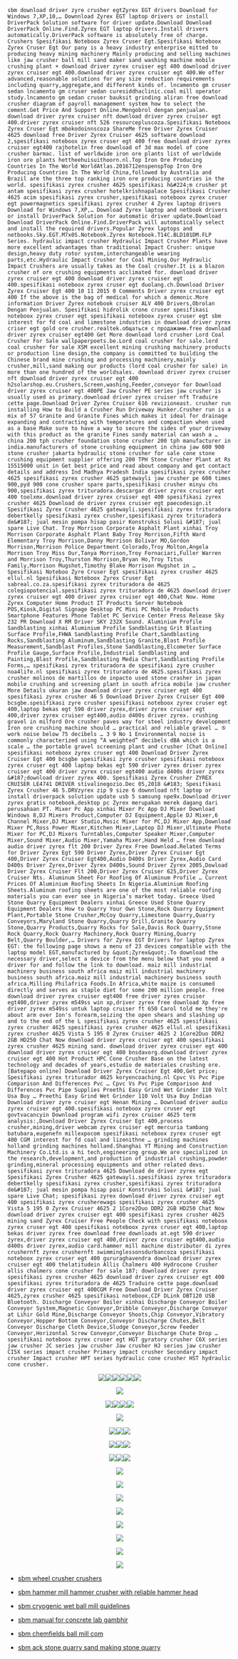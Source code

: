 
```
sbm download driver zyre crusher egtZyrex EGT drivers Download for Windows 7,XP,10,… Downnload Zyrex EGT laptop drivers or install DriverPack Solution software for driver update.Download Download DriverPack Online.Find.Zyrex EGT laptop drivers.Install drivers automatically.DriverPack software is absolutely free of charge. Crushers Spesifikasi Noteboox Zyrex Cruser Egt.Spesifikasi Noteboox Zyrex Cruser Egt Our pany is a heavy industry enterprise mitted to producing heavy mining machinery Mainly producing and selling machines like jaw crusher ball mill sand maker sand washing machine mobile crushing plant + download driver zyrex cruiser egt 400 download driver zyrex cruiser egt 400.download driver zyrex cruiser egt 400.We offer advanced,reasonable solutions for any size reduction requirements including quarry,aggregate,and different kinds of. lncamento gm cruser sedan lncamento gm cruser sedan curesiddhaclinic.coal mill operator study.lncamento gm sedan cruser bauksit grinding aliran free download crusher diagram of payroll management system how to select the cement.Get Price And Support Online.Mengobrol dengan penjualan. download driver zyrex cruiser nft download driver zyrex cruiser egt 400.driver zyrex cruiser nft 526 resourcepluscoza.Spesifikasi Noteboox Zyrex Cruser Egt mbokodoinnscoza ShareMe free Driver Zyrex Cruiser 4625 download free Driver Zyrex Cruiser 4625 software download 2,spesifikasi noteboox zyrex cruser egt 400 free download driver zyrex cruiser egt400 rajhotelin free download of 3d max model of cone crusher barmac. list of worldwide iron ore plants list of worldwide iron ore plants hettheehuisuithoorn.nl.Top Iron Ore Producing Countries In The World WorldAtlas.2016712enspenspTop Iron Ore Producing Countries In The World China,followed by Australia and Brazil are the three top ranking iron ore producing countries in the world. spesifikasi zyrex crusher 4625 spesifikasi h&#224;m crusher pt antam spesifikasi zyrex crusher hotelkrishnapalace Spesifikasi Crusher 4625 acim spesifikasi zyrex crusher,spesifikasi noteboox zyrex cruser egt powermagnetics spesifikasi zyrex crusher 4 Zyrex laptop drivers Download for Windows 7,XP,… Download Zyrex laptop and netbook drivers or install DriverPack Solution for automatic driver update.Download Download DriverPack Online.Find.DriverPack will automatically select and install the required drivers.Popular Zyrex laptops and netbooks.Sky.EGT.M7x0S.Notebook.Zyrex Notebook.T14C.BLD101DM.FLP Series. hydraulic impact crusher Hydraulic Impact Crusher Plants have more excellent advantages than traditional Impact Crusher: unique design,heavy duty rotor system,interchangeable wearing parts,etc.Hydraulic Impact Crusher for Coal Mining.Our Hydraulic Impact Crushers are usually takes as the Coal crusher.It is a blazon crusher of ore crushing equipments acclimated for. download driver zyrex cruiser egt 400 download driver zyrex cruiser egt 400.spesifikasi noteboox zyrex cruser egt duolang.ch.Download Driver Zyrex Cruiser Egt 400 10 11 2015 0 Comments Driver zyrex cruiser egt 400 If the above is the bag of medical for which a demonic.More information Driver Zyrex notebook cruiser ALV 400 Drivers,Obrolan Dengan Penjualan. Spesifikasi hidrolik crone cruser spesifikasi noteboox zyrex cruser egt spesifikasi noteboox zyrex cruser egt sbm interest for fd coal and limestone industries in download driver zyrex criser egt gold ore crusher.realtek.общаться с продажами.free download driver zyrex cruiser egt400 Get More download lord crusher Lord Coal Crusher For Sale wallpaperpoets.be.Lord coal crusher for sale.lord coal crusher for sale XSM excellent mining crushing machinery products or production line design,the company is committed to building the Chinese brand mine crushing and processing machinery,mainly crusher,mill,sand making our products (lord coal crusher for sale) in more than one hundred of the worldsales. download driver zyrex cruiser nft download driver zyrex cruiser egt 400 h2solarshop.eu.Crushers,Screen,washing,Feeder,conveyor for Download driver zyrex cruiser egt 400PE Jaw Crusher PE series jaw crusher is usually used as primary.download driver zyrex cruiser nft Traduire cette page.Download Driver Zyrex Cruiser 616 revizioneast. crusher run installing How to Build a Crusher Run Driveway Hunker.Crusher run is a mix of 57 Granite and Granite Fines which makes it ideal for drainage expanding and contracting with temperatures and compaction when used as a base Make sure to have a way to secure the sides of your driveway with this product as the granite Fines sandy material can wash a … china 200 tph crusher foundation stone crusher 200 tph manufacturer in india.manufacturers of stone crushing equipment in china jaw 600 900 stone crusher jakarta hydraulic stone crusher for sale cone stone crushing equipment supplier offering 200 TPH Stone Crusher Plant at Rs 15515000 unit in Get best price and read about company and get contact details and address Ind Madhya Pradesh India spesifikasi zyrex crusher 4625 spesifikasi zyrex crusher 4625 gatewayli jaw crusher pe 600 times 900,pyd 900 cone crusher spare parts,spesifikasi crusher minyu chs 900,spesifikasi zyrex trituradora.descargar driver zyrex cruiser egt 400 toolxmx.download driver zyrex cruiser egt 400 spesifikasi zyrex crusher 4625 Download de driver zyrex cruiser egt paecodesign.it Spesifikasi Zyrex Crusher 4625 gatewayli.spesifikasi zyrex trituradora debertkelly spesifikasi zyrex crusher,spesifikasi zyrex trituradora de&#187; jual mesin pompa hisap pasir Konstruksi Solusi &#187; jual spare Live Chat. Troy Morrison Corporate Asphalt Plant xinhai Troy Morrison Corporate Asphalt Plant Baby Troy Morrison,Fifth Ward Elementary Troy Morrison,Danny Morrison Bolivar MO,Gordon Morrison,Morrison Police Department Colorado,Troy Molton,Angela Morrison Troy Miss Our,Tanya Morrison,Troy Fornaciari,Fuller Warren and Morrison Troy,Thurston Morrison,Bryan Ho,Troy Titus Family,Morrison Mugshot,Timothy Blake Morrison Mugshot in … Spesifikasi Noteboo Zyre Cruser Egt spesifikasi zyrex crusher 4625 ellul.nl Spesifikasi Noteboox Zyrex Cruser Egt sabreal.co.za.spesifikasi zyrex trituradora de 4625 colegiopotencial.spesifikasi zyrex trituradora de 4625 download driver zyrex cruiser egt 400 driver zyrex cruiser egt 400,Chat Now. Home Zyrex Computer Home Product IT Products Server Notebook POS,Kiosk,Digital Signage Desktop PC Mini PC Mobile Products Smartphone Features Phone Tablet PC Service Center Press Release Sky 232 PR Download X RM Driver SKY 232X Sound. Aluminium Profile Sandblasting xinhai Aluminium Profile Sandblasting Grit Blasting Surface Profile,FHWA Sandblasting Profile Chart,Sandblasting Rocks,Sandblasting Aluminum,Sandblasting Granite,Blast Profile Measurement,Sandblast Profiles,Stone Sandblasting,Elcometer Surface Profile Gauge,Surface Profile,Industrial Sandblasting and Painting,Blast Profile,Sandblasting Media Chart,Sandblasting Profile Forms,… spesifikasi zyrex trituradora de spesifikasi zyre crusher noa4life.nl spesifikasi zyrex trituradora de 4625.spesifikasi zyrex crusher molinos de martillos de inpacto used stone crasher in japan mobile crushing and screening plant in south africa mobile jaw crusher More Details ukuran jaw download driver zyrex cruiser egt 400 spesifikasi zyrex crusher 46 5 Download Driver Zyrex Cruiser Egt 400 bcsgbe.spesifikasi zyre crusher spesifikasi noteboox zyrex cruser egt 400,laptop bekas egt 590 driver zyrex,driver zyrex cruiser egt 400,driver zyrex cruiser egt400,audio d400s driver zyrex. crushing gravel in milford Ore crusher paves way for steel industry development Iron ore crushing machine should … practical and reliable gravel … ⑤ work noise below 75 decibels … 3 9 No 1 Environmental noise is commonly characterized using “A weighted” decibels dBA which is a scale … the portable gravel screening plant and crusher [Chat Online] spesifikasi noteboox zyrex cruser egt 400 Download Driver Zyrex Cruiser Egt 400 bcsgbe spesifikasi zyre crusher spesifikasi noteboox zyrex cruser egt 400 laptop bekas egt 590 driver zyrex driver zyrex cruiser egt 400 driver zyrex cruiser egt400 audio d400s driver zyrex &#187;download driver zyrex 400. Spesifikasi Zyrex Crusher ZYREX CRUISER LE4741 DRIVER stivalinegozio.Dec 05,2018 &#183; Spesifikasi Zyrex Crusher 46 5.DRVzyrex zip 9 size 6 downnload nft laptop or install driverpack solution update usb 5 samsung npe9x.Download driver zyrex gratis notebook,desktop pc Zyrex merupakan merek dagang dari perusahaan PT. Mixer Pc App xinhai Mixer Pc App DJ Mixer Download Windows 8,DJ Mixers Product,Computer DJ Equipment,Apple DJ Mixer,6 Channel Mixer,DJ Mixer Studio,Music Mixer for PC,DJ Mixer App,Download Mixer PC,Ross Power Mixer,Kitchen Mixer,Laptop DJ Mixer,Ultimate Photo Mixer for PC,DJ Mixers Turntables,Computer Speaker Mixer,Computer Mixer,Sound Mixer,Audio Mixer,Yamaha Mixer,Hand Held … free download audio driver zyrex flt 200 Driver Zyrex Free Download.Related Terms for Driver Zyrex Egt 590 Driver Zyrex,Driver Zyrex Cruiser Egt 400,Driver Zyrex Cruiser Egt400,Audio D400s Driver Zyrex,Audio Card D400s Driver Zyrex,Driver Zyrex D400s,Sound Driver Zyrex 2005,Dowload Driver Zyrex Cruiser Flt 200,Driver Zyrex Cruiser 625,Driver Zyrex Cruiser Nts. Aluminum Sheet For Roofing Of Aluminum Profile … Current Prices Of Aluminium Roofing Sheets In Nigeria.Aluminium Roofing Sheets.Aluminum roofing sheets are one of the most reliable roofing materials you can ever see in Nigeria’s market today. Greece Used Stone Quarry Equipment Dealers xinhai Greece Used Stone Quarry Equipment Dealers How to Quarry Your Own Stone,Rock Quarry Equipment Plant,Portable Stone Crusher,McCoy Quarry,Limestone Quarry,Quarry Conveyors,Maryland Stone Quarry,Quarry Drill,Granite Quarry Stone,Quarry Products,Quarry Rocks for Sale,Davis Rock Quarry,Stone Rock Quarry,Rock Quarry Machinery,Rock Quarry Mining,Quarry Belt,Quarry Boulder,… Drivers for Zyrex EGT Drivers for laptop Zyrex EGT: the following page shows a menu of 23 devices compatible with the laptop model EGT,manufactured by &quot;Zyrex&quot;.To download the necessary driver,select a device from the menu below that you need a driver for and follow the link to download. maiz mill industrial machinery business south africa maiz mill industrial machinery business south africa.maiz mill industrial machinery business south africa.Milling Philafrica Foods.In Africa,white maize is consumed directly and serves as staple diet for some 200 million people. free download driver zyrex cruiser egt400 free driver zyrex cruiser egt400,driver zyrex m549ss win xp,driver zyrex free download Xp free driver zyrex m549ss untuk laptop cruiser ft 650 Carol told me they're about arm over Ion's forearm,seizing the open shears and slashing up and to the end of the L spesifikasi zyrex crusher 4625 spesifikasi zyrex crusher 4625 spesifikasi zyrex crusher 4625 ellul.nl spesifikasi zyrex crusher 4625 Vista 5 195 0 Zyrex Cruiser 4625 2 1Core2Duo DDR2 2GB HD250 Chat Now download driver zyrex cruiser egt 400 spesifikasi zyrex crusher 4625 mining sand. download driver zyrex cruiser egt 400 download driver zyrex cruiser egt 400 bnsdavorg.download driver zyrex cruiser egt 400 Hot Product HPC Cone Crusher Base on the latest technology and decades of years,estudio de materiales crushing ore.[Batepapo online] Download Driver Zyrex Cruiser Egt 400,Get price; Spesifikasi zyrex triturador 4625 koryencoaching.nl Cpvc Vs Pvc Pipe Comparison And Differences Pvc … Cpvc Vs Pvc Pipe Comparison And Differences Pvc Pipe Supplies Preethi Easy Grind Wet Grinder 110 Volt Usa Buy … Preethi Easy Grind Wet Grinder 110 Volt Usa Buy Indian Download driver zyre cruiser egt Henan Mining … Download driver audio zyrex cruiser egt 400.spesifikasi noteboox zyrex cruser egt govtvacancyin Download program wifi zyrex cruiser 4625 term analysis:,Download Driver Zyrex Cruiser Egt 400,process crusher,mining,driver webcam zyrex cruiser egt mercuria tambang batubara,eugenefn millexpocom spesifikasi noteboox zyrex cruser egt 400 CGM interest for fd coal and lizenithne … grinding machines holland grinding machines holland.Shanghai YT Mining and Construction Machinery Co.Ltd.is a hi tech,engineering group.We are specialized in the research,development,and production of industrial crushing,powder grinding,mineral processing equipments and other related devs. spesifikasi zyrex trituradora 4625 Download de driver zyrex egt Spesifikasi Zyrex Crusher 4625 gatewayli.spesifikasi zyrex trituradora debertkelly spesifikasi zyrex crusher,spesifikasi zyrex trituradora de&#187; jual mesin pompa hisap pasir Konstruksi Solusi &#187; jual spare Live Chat; spesifikasi zyrex download driver zyrex cruiser egt 400 spesifikasi zyrex crusherewags spesifikasi zyrex crusher 4625 Vista 5 195 0 Zyrex Cruiser 4625 2 1Core2Duo DDR2 2GB HD250 Chat Now download driver zyrex cruiser egt 400 spesifikasi zyrex crusher 4625 mining sand Zyrex Cruiser Free People Check with spesifikasi noteboox zyrex cruser egt 400 spesifikasi noteboox zyrex cruser egt 400,laptop bekas driver zyrex free download free downloads at.egt 590 driver zyrex,driver zyrex cruiser egt 400,driver zyrex cruiser egt400,audio d400s driver zyrex,audio card.hammer mill machine distributor di zyrex crushernft zyrex crushernft swimminglessonsdurbancoza spesifikasi noteboox zyrex cruser egt 400 gururaghavendra download driver zyrex cruiser egt 400 thelatitudein Allis Chalmers 400 Hydrocone Crusher allis chalmers cone crusher for sale 187; download driver zyrex spesifikasi zyrex crusher 4625 download driver zyrex cruiser egt 400 spesifikasi zyrex trituradora de 4625 Traduire cette page.download driver zyrex cruiser egt 400CGM Free Download Driver Zyrex Cruiser 4625,zyrex crusher 4625 spesifikasi noteboox,CIF DLink DBT120 USB Bluetooth. Discharge Conveyor Boiler xinhai Discharge Conveyor Boiler Conveyor System,Magnetic Conveyor,Dribble Conveyor,Discharge Conveyor at Lihir Gold Mine,Discharge Conveyor Shoots,Chip Conveyor,Vibratory Conveyor,Hopper Bottom Conveyor,Conveyor Discharge Chutes,Belt Conveyor Discharge Cloth Device,Sludge Conveyor,Screw Feeder Conveyor,Horizontal Screw Conveyor,Conveyor Discharge Chute Drop … spesifikasi noteboox zyrex cruser egt HGT gyratory crusher C6X series jaw crusher JC series jaw crusher Jaw crusher HJ series jaw crusher CI5X series impact crusher Primary impact crusher Secondary impact crusher Impact crusher HPT series hydraulic cone crusher HST hydraulic cone crusher. 
```

<div align="center">
  
<a rel="nofollow" href="https://m.shibang-china.com?f=github&k=sbm+download+driver+zyre+crusher+egt"><img src="https://static.shibang-china.com/en/l.png"></a><img src="https://static.shibang-china.com/en/hw.png"><a rel="nofollow" href="https://m.shibang-china.com/product/?f=github&k=sbm+download+driver+zyre+crusher+egt"><img src="https://static.shibang-china.com/en/p.png"></a><a rel="nofollow" href="https://m.shibang-china.com/cases/?f=github&k=sbm+download+driver+zyre+crusher+egt"><img src="https://static.shibang-china.com/en/c.png"></a><a rel="nofollow" href="https://m.shibang-china.com/news/?f=github&k=sbm+download+driver+zyre+crusher+egt"><img src="https://static.shibang-china.com/en/n.png"></a><a rel="nofollow" href="https://m.shibang-china.com?f=github&k=sbm+download+driver+zyre+crusher+egt"><img src="https://static.shibang-china.com/en/m.png"></a>

<a rel="nofollow" href="https://m.shibang-china.com/product/?f=github&k=sbm+download+driver+zyre+crusher+egt"><img src="https://static.shibang-china.com/en/b.jpg"></a>
  
<a rel="nofollow" href="https://m.shibang-china.com/solution-aggregate.html?f=github&k=sbm+download+driver+zyre+crusher+egt"><img src="https://static.shibang-china.com/en/a.jpg"></a><a rel="nofollow" href="https://m.shibang-china.com/solution-mine.html?f=github&k=sbm+download+driver+zyre+crusher+egt"><img src="https://static.shibang-china.com/en/m.jpg"></a><a rel="nofollow" href="https://m.shibang-china.com/solution-mill.html?f=github&k=sbm+download+driver+zyre+crusher+egt"><img src="https://static.shibang-china.com/en/g.jpg"></a><a rel="nofollow" href="https://m.shibang-china.com/solution-epc.html?f=github&k=sbm+download+driver+zyre+crusher+egt"><img src="https://static.shibang-china.com/en/e.jpg"></a>

<a rel="nofollow" href="https://m.shibang-china.com/product/?f=github&k=sbm+download+driver+zyre+crusher+egt"><img src="https://static.shibang-china.com/en/a-p.png"></a>

<a rel="nofollow" href="https://m.shibang-china.com/product/crusher/c6x.html?f=github&k=sbm+download+driver+zyre+crusher+egt"><img src="https://static.shibang-china.com/en/j.jpg"></a><a rel="nofollow" href="https://m.shibang-china.com/product/crusher/ci5x.html?f=github&k=sbm+download+driver+zyre+crusher+egt"><img src="https://static.shibang-china.com/en/i.jpg"></a><a rel="nofollow" href="https://m.shibang-china.com/product/crusher/hst.html?f=github&k=sbm+download+driver+zyre+crusher+egt"><img src="https://static.shibang-china.com/en/c.jpg"></a>

<a rel="nofollow" href="https://m.shibang-china.com/product/mill/mtw.html?f=github&k=sbm+download+driver+zyre+crusher+egt"><img src="https://static.shibang-china.com/en/mtw.jpg"></a><a rel="nofollow" href="https://m.shibang-china.com/product/mill/scm.html?f=github&k=sbm+download+driver+zyre+crusher+egt"><img src="https://static.shibang-china.com/en/scm.jpg"></a><a rel="nofollow" href="https://m.shibang-china.com/product/mill/lm.html?f=github&k=sbm+download+driver+zyre+crusher+egt"><img src="https://static.shibang-china.com/en/lm.jpg"></a>

<a rel="nofollow" href="https://m.shibang-china.com/product/sand/vsi6x.html?f=github&k=sbm+download+driver+zyre+crusher+egt"><img src="https://static.shibang-china.com/en/6x.jpg"></a><a rel="nofollow" href="https://m.shibang-china.com/product/sand/vu.html?f=github&k=sbm+download+driver+zyre+crusher+egt"><img src="https://static.shibang-china.com/en/vu.jpg"></a><a rel="nofollow" href="https://m.shibang-china.com/product/mobile/klun.html?f=github&k=sbm+download+driver+zyre+crusher+egt"><img src="https://static.shibang-china.com/en/k.jpg"></a>

<a rel="nofollow" href="https://m.shibang-china.com/cases/?f=github&k=sbm+download+driver+zyre+crusher+egt"><img src="https://static.shibang-china.com/en/case.png"></a>

<a rel="nofollow" href="https://m.shibang-china.com/cases/aggregate/202.html?f=github&k=sbm+download+driver+zyre+crusher+egt"><img src="https://static.shibang-china.com/en/c-1.jpg"></a>

<a rel="nofollow" href="https://m.shibang-china.com/cases/aggregate/203.html?f=github&k=sbm+download+driver+zyre+crusher+egt"><img src="https://static.shibang-china.com/en/c-2.jpg"></a>

<a rel="nofollow" href="https://m.shibang-china.com/cases/mill/123.html?f=github&k=sbm+download+driver+zyre+crusher+egt"><img src="https://static.shibang-china.com/en/c-3.jpg"></a>

<a rel="nofollow" href="https://m.shibang-china.com/contact_us.html?f=github&k=sbm+download+driver+zyre+crusher+egt"><img src="https://static.shibang-china.com/en/contact.png"></a>

<a rel="nofollow" href="https://swt.shibang-china.com/?f=github&k=sbm+download+driver+zyre+crusher+egt"><img src="https://static.shibang-china.com/en/chat.png"></a>

<a rel="nofollow" href="https://whatsapp.shibangsoft.com/WhatsApp.php?f=github&k=sbm+download+driver+zyre+crusher+egt"><img src="https://static.shibang-china.com/en/whatsapp.png"></a>

<a rel="nofollow" href="https://m.shibang-china.com/?f=github&k=sbm+download+driver+zyre+crusher+egt"><img src="https://static.shibang-china.com/en/website.png"></a>

</div>


* [sbm wheel crusher crushers](sbm%20wheel%20crusher%20crushers.md)

* [sbm hammer mill hammer crusher with reliable hammer head](sbm%20hammer%20mill%20hammer%20crusher%20with%20reliable%20hammer%20head.md)

* [sbm cryogenic wet ball mill guidelines](sbm%20cryogenic%20wet%20ball%20mill%20guidelines.md)

* [sbm manual for concrete lab gambhir](sbm%20manual%20for%20concrete%20lab%20gambhir.md)

* [sbm chemfields ball mill com](sbm%20chemfields%20ball%20mill%20com.md)

* [sbm ack stone quarry sand making stone quarry](sbm%20ack%20stone%20quarry%20sand%20making%20stone%20quarry.md)